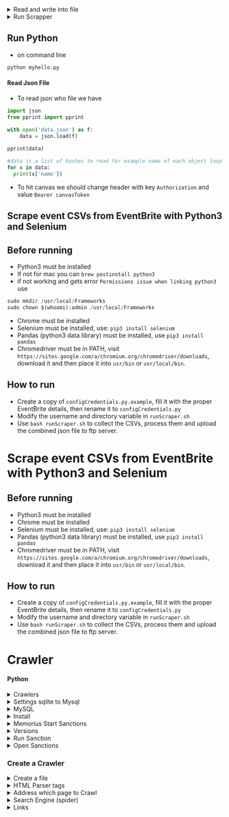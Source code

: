 


<details>
    <summary> Read and write into file </summary>
    
```python
n = int(raw_input())
for i in range(0,n):
    a, b = raw_input().split()
    print int(a) + int(b)
```
* Write a program that adds two numbers and print the result out 

```
// inputs
3
1 5
3 10
999 -34343
// outputs
6
13
-33344
```
```python
n = int(raw_input())
for _ in xrange(n):
    a, b = map(int, raw_input().strip().split())
    print a + b
```
</details>


<details> 
    <summary> Run Scrapper </summary> 

* Creaet `configCredentials.py` from `configCredentialsExample.py` providing username and passwords for eventbrite
* change username to `username=anabaei` at `runScraper.sh` then run
```javacript
bash runScraper.sh
```

</details> 

## Run Python 

* on command line 
```python
python myhello.py
```
#### Read Json File
* To read json who file we have
```python
import json 
from pprint import pprint

with open('data.json') as f:
    data = json.load(f)
    
pprint(data)
```
```python
#data is a list of hashes to read for example name of each object loop through as
for x in data:
  print(x['name'])
```
* To hit canvas we should change header with key `Authorization` and value `Bearer canvasToken`

## Scrape event CSVs from EventBrite with Python3 and Selenium

## Before running
- Python3 must be installed
- If not for mac you can `brew postinstall python3`
- if not working and gets error `Permissions issue when linking python3` use
```python
sudo mkdir /usr/local/Frameworks
sudo chown $(whoami):admin /usr/local/Frameworks
```
- Chrome must be installed
- Selenium must be installed, use: `pip3 install selenium`
- Pandas (python3 data library) must be installed, use `pip3 install pandas`
- Chromedriver must be in PATH, visit `https://sites.google.com/a/chromium.org/chromedriver/downloads`, download it and then place it into `usr/bin` or `usr/local/bin`.

## How to run
- Create a copy of `configCredentials.py.example`, fill it with the proper EventBrite details, then rename it to `configCredentials.py`
- Modify the username and directory variable in `runScraper.sh`
- Use `bash runScraper.sh` to collect the CSVs, process them and upload the combined json file to ftp server.

# Scrape event CSVs from EventBrite with Python3 and Selenium

## Before running
- Python3 must be installed
- Chrome must be installed
- Selenium must be installed, use: `pip3 install selenium`
- Pandas (python3 data library) must be installed, use `pip3 install pandas`
- Chromedriver must be in PATH, visit `https://sites.google.com/a/chromium.org/chromedriver/downloads`, download it and then place it into `usr/bin` or `usr/local/bin`.

## How to run
- Create a copy of `configCredentials.py.example`, fill it with the proper EventBrite details, then rename it to `configCredentials.py`
- Modify the username and directory variable in `runScraper.sh`
- Use `bash runScraper.sh` to collect the CSVs, process them and upload the combined json file to ftp server.

# Crawler
#### Python

<details>
      <summary> Crawlers </summary>

* Speed up crawling [link](https://stackoverflow.com/questions/8888454/where-to-store-web-crawler-data)
* Crawlers
```python

```
</details>

<details>
      <summary> Settings sqlite to Mysql </summary>


* To change from sqlite to mysql got to `/user/local/lib/python3.7/site-packages/memorious-0.7.20-py3.7.egg/memorious/settings.py`

```python
#DATASTORE_FILE = os.path.join(BASE_PATH, 'datastore.sqlite3')
#DATASTORE_URI = env('DATASTORE_URI', 'sqlite:///%s' % 'datastore.sqlite3')
to 
DATASTORE_URI = env('DATASTORE_URI', 'mysql+pymysql://root:password@localhost/aml')
```
where root is our username and password is our password and aml is our database name
* Common Error install pymsql for the specific version of python as well
```python
pip install pymysql   // if you use python2
pip3 install pymysql  //if you use python3
```
* Notice: in order to know which python are you  when run `memorious run crawl` it shows on top 
* `gb_coh_disqualified` gave error

</details>

<details>
      <summary> MySQL </summary>

* Show all attributes from a table
```mysql
SHOW COLUMNS FROM table_name;
OR 
Describe table;
```
* display attributes from tables
```mysql
select id from table_name;
show tables;
```
</details>

<details>
      <summary> Install </summary>

* Use this [link](https://www.slothparadise.com/how-to-install-django-on-mac/)
```java
brew install python3
```
* If error happen
```java
sudo chown -R $(whoami) $(brew --prefix)/*
sudo install -d -o $(whoami) -g admin /usr/local/Frameworks
```

```java
python3
sudo easy_install pip
sudo pip install virtualenv
virtualenv thanos
```
* Then track to it
```java
cd thanos
sudo pip install Django
```
* If error happen
```java
curl https://bootstrap.pypa.io/get-pip.py | python
pip install --upgrade setuptools
```
* Create Project Blog use [this](https://www.youtube.com/watch?v=pjkZCQTfneQ) 
```java
django-admin.py startproject blog
cd blog 
python manage.py runserver
```
Then check the port 8000 as `http://127.0.0.1:8000`

</details>

<details>
      <summary> Memorius  Start Sanctions</summary>
 
* Git clone from [here](https://github.com/alephdata/memorious) 
* Then make sure the version of python u are using and then if you want use mysql change this
```java
`/user/local/lib/python3.7/site-packages/memorious-0.7.20-py3.7.egg/memorious/settings.py`
```
as when `aml` is our database name and root and passwords are user and password for mysql
```java
DATASTORE_URI = env('DATASTORE_URI', 'mysql+pymysql://root:password@localhost/aml')
```
* now it is ready to run it as 
* A [link](https://github.com/alephdata/memorious)
```python
memorious list
memorious run crawl_name
```
</details>

<details>
      <summary> Versions </summary>
      
  * To find a file in command line
  ```java
  sudo find . -name "SQLALCHEMY_DATABASE_URI"
  ```
  * Change version got to ~/.bash_profile and edit it as 
  ```java
    alias python='python2'
  ```
  </details>  
  
  <details>
      <summary> Run Sanction </summary>
 
 * First make sure that you using python 3 
```java
/// rm if python2 
$ brew rm python 
$ rm -rf /usr/local/opt/python
$ brew prune 
$ brew install python3
```
 * 
```java   
  python setup.py --help-commands
  python setup.py build
  python setup.py install
  memorious list
  memorious run crawler_name
```  
   </details>  
   <details>
      <summary> Open Sanctions </summary>
   
   * [open sanctions](https://github.com/alephdata/opensanctions)
   * After cloning 
 ```python
 python3 setup.py --help-commands
 ```
   </details>
   
### Create a Crawler 

<details>
      <summary> Create a file </summary>
      
* followed [this](https://www.youtube.com/watch?v=Eis9vu4XiNI)      
```python      
import os
def create_project_dir(directory):
    if not os.path.exists(directory):
       print('Creating Project'+ directory)
       os.makedirs(directory)
       
create_project_dir('thenewboston2')       
```
</details>

<details>
      <summary> HTML Parser tags </summary>
     
* Html parser allows to read pages as here. It is go through the feed and everytime saw a tag it prints it out!
* Remember it is python 3
```python
from html.parser import HTMLParser
from urllib import parse 
class LinkFinder(HTMLParser):

    def __init__(self):
         super().__init__() 
 
    def error(self, message):
        pass
   

    def handle_starttag(self, tag, attrs):
        print(tag)


finder = LinkFinder()
finder.feed(
    '<html><head> aaaaa </head><body>bbbb <h1>hhh 111</h1></body></html>'
)
```
</details> 

<details>
      <summary> Address which page to Crawl </summary>
      
* Queue keeps all hyper links inside page 
```python
def create_data_files(project_name, base_url):
    queue = project_name + '/queue.txt'
    crawled = project_name + '/crawled.txt'
    if not os.path.isfile(queue): 
           write_file(queue, base_url)
    if not os.path.isfile(crawled): 
           write_file(crawled, '')

## Create a new file
def write_file(path, data):
    f = open(path, 'w')
    f.write(data)
    f.close()
 
Then to call it we have 
create_data_files(
  'thenewboston', 'https://eli17.herokuapp.com/'     
)
```
</details>
 <details>
      <summary> Search Engine (spider) </summary>

* 
</details>     


 <details>
      <summary> Links </summary>
      
  * [SQLAlchemy](https://github.com/zzzeek/sqlalchemy)
  * [MySQL DBAPI](https://docs.sqlalchemy.org/en/latest/dialects/mysql.html#module-sqlalchemy.dialects.mysql.mysqldb)
  * [build crawler](https://memorious.readthedocs.io/en/latest/buildingcrawler.html)

</details>


